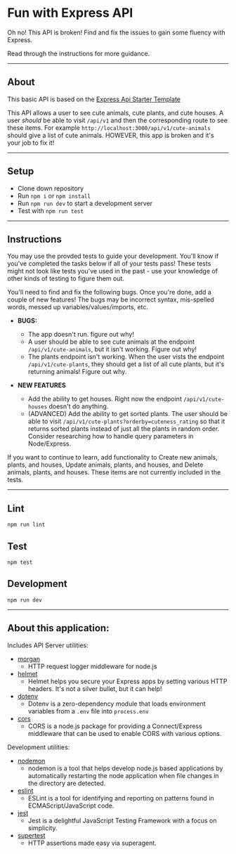 # Fun with Express API

Oh no! This API is broken! Find and fix the issues to gain some fluency with Express. 

Read through the instructions for more guidance. 

---

## About

This basic API is based on the [Express Api Starter Template](https://github.com/w3cj/express-api-starter)

This API allows a user to see cute animals, cute plants, and cute houses. A user _should_ be able to visit `/api/v1` and then the corresponding route to see these items. For example `http://localhost:3000/api/v1/cute-animals` should give a list of cute animals. HOWEVER, this app is broken and it's your job to fix it!

---

## Setup

- Clone down repository
- Run `npm i` or `npm install`
- Run `npm run dev` to start a development server
- Test with `npm run test`

---

## Instructions

You may use the provded tests to guide your development. You'll know if you've completed the tasks below if all of your tests pass! These tests might not look like tests you've used in the past - use your knowledge of other kinds of testing to figure them out. 

You'll need to find and fix the following bugs. Once you're done, add a couple of new features! The bugs may be incorrect syntax, mis-spelled words, messed up variables/values/imports, etc. 

- **BUGS:** 
  - The app doesn't run. figure out why!
  - A user should be able to see cute animals at the endpoint `/api/v1/cute-animals`, but it isn't working. Figure out why!
  - The plants endpoint isn't working. When the user vists the endpoint `/api/v1/cute-plants`, they should get a list of all cute plants, but it's returning animals! Figure out why.

- **NEW FEATURES**
  - Add the ability to get houses. Right now the endpoint `/api/v1/cute-houses` doesn't do anything. 
  - (ADVANCED) Add the ability to get sorted plants. The user should be able to visit `/api/v1/cute-plants?orderby=cuteness_rating` so that it returns sorted plants instead of just all the plants in random order. Consider researching how to handle query parameters in Node/Express.

If you want to continue to learn, add functionality to Create new animals, plants, and houses, Update animals, plants, and houses, and Delete animals, plants, and houses. These items are not currently included in the tests. 
 
---

## Lint

```
npm run lint
```

## Test

```
npm test
```

## Development

```
npm run dev
```

---

## About this application:

Includes API Server utilities:

* [morgan](https://www.npmjs.com/package/morgan)
  * HTTP request logger middleware for node.js
* [helmet](https://www.npmjs.com/package/helmet)
  * Helmet helps you secure your Express apps by setting various HTTP headers. It's not a silver bullet, but it can help!
* [dotenv](https://www.npmjs.com/package/dotenv)
  * Dotenv is a zero-dependency module that loads environment variables from a `.env` file into `process.env`
* [cors](https://www.npmjs.com/package/cors)
  * CORS is a node.js package for providing a Connect/Express middleware that can be used to enable CORS with various options.

Development utilities:

* [nodemon](https://www.npmjs.com/package/nodemon)
  * nodemon is a tool that helps develop node.js based applications by automatically restarting the node application when file changes in the directory are detected.
* [eslint](https://www.npmjs.com/package/eslint)
  * ESLint is a tool for identifying and reporting on patterns found in ECMAScript/JavaScript code.
* [jest](https://www.npmjs.com/package/jest)
  * Jest is a delightful JavaScript Testing Framework with a focus on simplicity.
* [supertest](https://www.npmjs.com/package/supertest)
  * HTTP assertions made easy via superagent.

